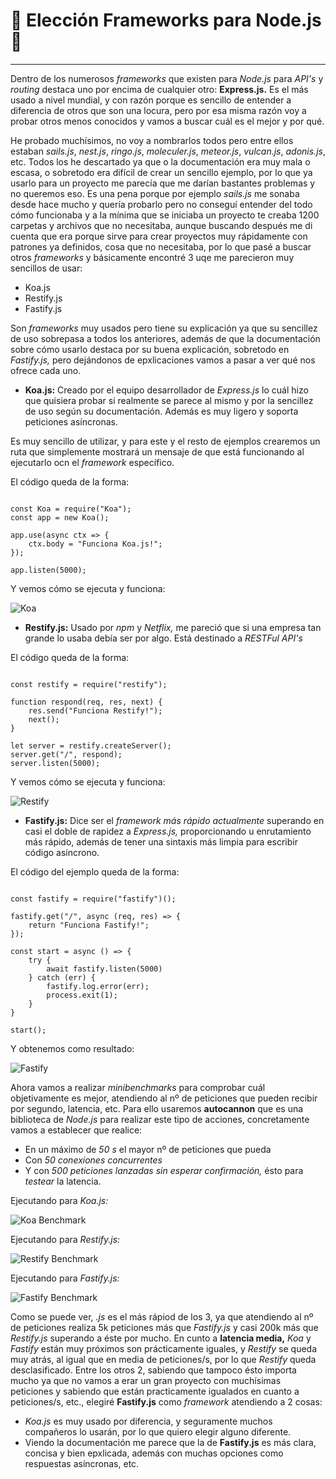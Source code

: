 

# :book: Elección Frameworks para Node.js :book:

---


Dentro de los numerosos *frameworks* que existen para *Node.js* para *API's* y *routing* destaca uno por encima de cualquier otro: **Express.js.** Es el más usado a nivel mundial, y con razón porque es sencillo de entender a diferencia de otros que son una locura, pero por esa misma razón voy a probar otros menos conocidos y vamos a buscar cuál es el mejor y por qué.

He probado muchísimos, no voy a nombrarlos todos pero entre ellos estaban *sails.js*, *nest.js*,  *ringo.js*,  *moleculer.js*, *meteor.js*,  *vulcan.js*,  *adonis.js*, etc. Todos los he descartado ya que o la documentación era muy mala o escasa, o sobretodo era difícil de crear un sencillo ejemplo, por lo que ya usarlo para un proyecto me parecía que me darían bastantes problemas y no queremos eso. Es una pena porque por ejemplo *sails.js* me sonaba desde hace mucho y quería probarlo pero no conseguí entender del todo cómo funcionaba y a la mínima que se iniciaba un proyecto te creaba 1200 carpetas y archivos que no necesitaba, aunque buscando después me di cuenta que era porque sirve para crear proyectos muy rápidamente con patrones ya definidos, cosa que no necesitaba, por lo que pasé a buscar otros *frameworks* y básicamente encontré  3 uqe me parecieron muy sencillos de usar:
- Koa.js
- Restify.js
- Fastify.js

Son *frameworks* muy usados pero tiene su explicación ya que su sencillez de uso sobrepasa a todos los anteriores, además de que la documentación sobre cómo usarlo destaca por su buena explicación, sobretodo en *Fastify.js,* pero dejándonos de epxlicaciones vamos a pasar a ver qué nos ofrece cada uno.

- **Koa.js:** Creado por el equipo desarrollador de *Express.js* lo cuál hizo que quisiera probar si realmente se parece al mismo y por la sencillez de uso según su documentación. Además es muy ligero y soporta peticiones asíncronas.

Es muy sencillo de utilizar, y para este y el resto de ejemplos crearemos un ruta que simplemente mostrará un mensaje de que está funcionando al ejecutarlo ocn el *framework* específico.

El código queda de la forma:

~~~

const Koa = require("Koa");
const app = new Koa();

app.use(async ctx => {
	ctx.body = "Funciona Koa.js!";
});

app.listen(5000);

~~~

Y vemos cómo se ejecuta y funciona:

![Koa](https://github.com/LCinder/Order-n-Go/blob/master/docs/img/koaFunciona.PNG)


- **Restify.js:** Usado por *npm* y *Netflix,* me pareció que si una empresa tan grande lo usaba debía ser por algo. Está destinado a *RESTFul API's*


El código queda de la forma:

~~~

const restify = require("restify");

function respond(req, res, next) {
	res.send("Funciona Restify!");
	next();
}

let server = restify.createServer();
server.get("/", respond);
server.listen(5000);

~~~

Y vemos cómo se ejecuta y funciona:

![Restify](https://github.com/LCinder/Order-n-Go/blob/master/docs/img/restifyFunciona.PNG)



- **Fastify.js:** Dice ser el *framework más rápido actualmente* superando en casi el doble de rapidez a *Express.js,* proporcionando u enrutamiento más rápido, además de tener una sintaxis más limpia para escribir código asíncrono.


El código del ejemplo queda de la forma:

~~~

const fastify = require("fastify")();

fastify.get("/", async (req, res) => {
	return "Funciona Fastify!";
});

const start = async () => {
	try {
		await fastify.listen(5000)
	} catch (err) {
		fastify.log.error(err);
		process.exit(1);
	}
}

start();

~~~

Y obtenemos como resultado:

![Fastify](https://github.com/LCinder/Order-n-Go/blob/master/docs/img/fastifyFunciona.PNG)





Ahora vamos a realizar *minibenchmarks* para comprobar cuál objetivamente es mejor, atendiendo al nº de peticiones que pueden recibir por segundo, latencia, etc.
Para ello usaremos **autocannon** que es una biblioteca de *Node.js* para realizar este tipo de acciones, concretamente vamos a establecer que realice:
- En un máximo de *50 s* el mayor nº de peticiones que pueda
- Con *50 conexiones concurrentes*
- Y con *500 peticiones lanzadas sin esperar confirmación,* ésto para *testear* la latencia.  

Ejecutando para *Koa.js:*

![Koa Benchmark](https://github.com/LCinder/Order-n-Go/blob/master/docs/img/koaBenchmark.PNG)

Ejecutando para *Restify.js:*

![Restify Benchmark](https://github.com/LCinder/Order-n-Go/blob/master/docs/img/restifyBenchmark.PNG)

Ejecutando para *Fastify.js:*

![Fastify Benchmark](https://github.com/LCinder/Order-n-Go/blob/master/docs/img/fastifyBenchmark.PNG)




Como se puede ver, *.js* es el más rápiod de los 3, ya que atendiendo al nº de peticiones realiza 5k peticiones más que *Fastify.js* y casi 200k más que *Restify.js* superando a éste por mucho. En cunto a **latencia media,** *Koa* y *Fastify* están muy próximos son prácticamente iguales, y *Restify* se queda muy atrás, al igual que en media de peticiones/s, por lo que *Restify* queda desclasificado. Entre los otros 2, sabiendo que tampoco ésto importa mucho ya que no vamos a erar un gran proyecto con muchísimas peticiones y sabiendo que están practicamente igualados en cuanto a peticiones/s, etc., elegiré **Fastify.js** como *framework* atendiendo a 2 cosas:
- *Koa.js* es muy usado por diferencia, y seguramente muchos compañeros lo usarán, por lo que quiero elegir alguno diferente.
- Viendo la documentación me parece que la de **Fastify.js** es más clara, concisa y bien epxlicada, además con muchas opciones como respuestas asíncronas, etc.
